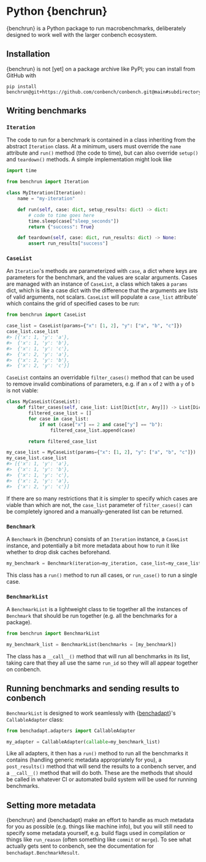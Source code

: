 # Python {benchrun}

{benchrun} is a Python package to run macrobenchmarks, deliberately designed to work
well with the larger conbench ecosystem.

## Installation

{benchrun} is not [yet] on a package archive like PyPI; you can install from GitHub
with

```shell
pip install benchrun@git+https://github.com/conbench/conbench.git@main#subdirectory=benchrun/python
```

## Writing benchmarks

### `Iteration`

The code to run for a benchmark is contained in a class inheriting from the abstract
`Iteration` class. At a minimum, users must override the `name` attribute and `run()`
method (the code to time), but can also override `setup()` and `teardown()` methods.
A simple implementation might look like

```python
import time

from benchrun import Iteration

class MyIteration(Iteration):
    name = "my-iteration"

    def run(self, case: dict, setup_results: dict) -> dict:
        # code to time goes here
        time.sleep(case["sleep_seconds"])
        return {"success": True}

    def teardown(self, case: dict, run_results: dict) -> None:
        assert run_results["success"]
```

### `CaseList`

An `Iteration`'s methods are parameterized with `case`, a dict where keys are
parameters for the benchmark, and the values are scalar arguments. Cases are managed
with an instance of `CaseList`, a class which takes a `params` dict, which is like a
case dict with the difference that the arguments are lists of valid arguments, not
scalars. `CaseList` will populate a `case_list` attribute` which contains the grid of
specified cases to be run:

```python
from benchrun import CaseList

case_list = CaseList(params={"x": [1, 2], "y": ["a", "b", "c"]})
case_list.case_list
#> [{'x': 1, 'y': 'a'},
#>  {'x': 1, 'y': 'b'},
#>  {'x': 1, 'y': 'c'},
#>  {'x': 2, 'y': 'a'},
#>  {'x': 2, 'y': 'b'},
#>  {'x': 2, 'y': 'c'}]
```

`CaseList` contains an overridable `filter_cases()` method that can be used to remove
invalid combinations of parameters, e.g. if an `x` of `2` with a `y` of `b` is not
viable:

```python
class MyCaseList(CaseList):
    def filter_cases(self, case_list: List[Dict[str, Any]]) -> List[Dict[str, Any]]:
        filtered_case_list = []
        for case in case_list:
            if not (case["x"] == 2 and case["y"] == "b"):
                filtered_case_list.append(case)

        return filtered_case_list

my_case_list = MyCaseList(params={"x": [1, 2], "y": ["a", "b", "c"]})
my_case_list.case_list
#> [{'x': 1, 'y': 'a'},
#>  {'x': 1, 'y': 'b'},
#>  {'x': 1, 'y': 'c'},
#>  {'x': 2, 'y': 'a'},
#>  {'x': 2, 'y': 'c'}]
```

If there are so many restrictions that it is simpler to specify which cases are
viable than which are not, the `case_list` parameter of `filter_cases()` can be
completely ignored and a manually-generated list can be returned.

### `Benchmark`

A `Benchmark` in {benchrun} consists of an `Iteration` instance, a `CaseList`
instance, and potentially a bit more metadata about how to run it like whether to
drop disk caches beforehand.

```python
my_benchmark = Benchmark(iteration=my_iteration, case_list=my_case_list)
```

This class has a `run()` method to run all cases, or `run_case()` to run a single
case.

### `BenchmarkList`

A `BenchmarkList` is a lightweight class to tie together all the instances of
`Benchmark` that should be run together (e.g. all the benchmarks for a package).

```python
from benchrun import BenchmarkList

my_benchmark_list = BenchmarkList(benchmarks = [my_benchmark])
```

The class has a `__call__()` method that will run all benchmarks in its list,
taking care that they all use the same `run_id` so they will all appear together
on conbench.

## Running benchmarks and sending results to conbench

`BenchmarkList` is designed to work seamlessly with
{[benchadapt](https://github.com/conbench/conbench/tree/main/benchadapt/python)}'s
`CallableAdapter` class:

```python
from benchadapt.adapters import CallableAdapter

my_adapter = CallableAdapter(callable=my_benchmark_list)
```

Like all adapters, it then has a `run()` method to run all the benchmarks it
contains (handling generic metadata appropriately for you), a `post_results()`
method that will send the results to a conbench server, and a `__call__()` method
that will do both. These are the methods that should be called in whatever CI or
automated build system will be used for running benchmarks.

## Setting more metadata

{benchrun} and {benchadapt} make an effort to handle as much metadata for you as
possible (e.g. things like machine info), but you will still need to specify some
metadata yourself, e.g. build flags used in compilation or things like `run_reason`
(often something like `commit` or `merge`). To see what actually gets sent to
conbench, see the documentation for `benchadapt.BenchmarkResult`.
